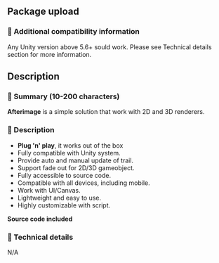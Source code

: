 ## Package upload

### :pencil: Additional compatibility information

Any Unity version above 5.6+ sould work. Please see Technical details section
for more information.

## Description

### :pencil: Summary (10-200 characters)

**Afterimage** is a simple solution that work with 2D and 3D renderers.

### :pencil: Description

* **Plug 'n' play**, it works out of the box
* Fully compatible with Unity system.
* Provide auto and manual update of trail.
* Support fade out for 2D/3D gameobject.
* Fully accessible to source code.
* Compatible with all devices, including mobile.
* Work with UI/Canvas.
* Lightweight and easy to use.
* Highly customizable with script.

**Source code included**

### :pencil: Technical details

N/A
